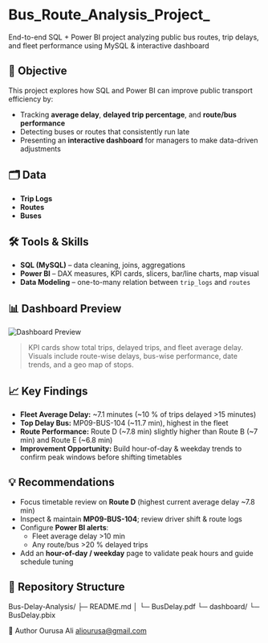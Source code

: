 # Bus_Route_Analysis_Project_
End-to-end SQL + Power BI project analyzing public bus routes, trip delays, and fleet performance using MySQL &amp; interactive dashboard

## 📌 Objective
This project explores how SQL and Power BI can improve public transport efficiency by:
- Tracking **average delay**, **delayed trip percentage**, and **route/bus performance**
- Detecting buses or routes that consistently run late
- Presenting an **interactive dashboard** for managers to make data-driven adjustments

## 🗂 Data
- **Trip Logs**  
- **Routes**
- **Buses**  

## 🛠 Tools & Skills
- **SQL (MySQL)** – data cleaning, joins, aggregations
- **Power BI** – DAX measures, KPI cards, slicers, bar/line charts, map visual
- **Data Modeling** – one-to-many relation between `trip_logs` and `routes`

## 📊 Dashboard Preview

![Dashboard Preview](<img width="1734" height="799" alt="Screenshot 2025-09-05 001143" src="https://github.com/user-attachments/assets/8af10d15-f087-4eba-8b5a-97ea96a63d8a" />)

> KPI cards show total trips, delayed trips, and fleet average delay. Visuals include route-wise delays, bus-wise performance, date trends, and a geo map of stops.


## 📈 Key Findings
- **Fleet Average Delay:** ~7.1 minutes (~10 % of trips delayed >15 minutes)
- **Top Delay Bus:** MP09-BUS-104 (~11.7 min), highest in the fleet
- **Route Performance:** Route D (~7.8 min) slightly higher than Route B (~7 min) and Route E (~6.8 min)
- **Improvement Opportunity:** Build hour-of-day & weekday trends to confirm peak windows before shifting timetables

## 💡 Recommendations
- Focus timetable review on **Route D** (highest current average delay ~7.8 min)
- Inspect & maintain **MP09-BUS-104**; review driver shift & route logs
- Configure **Power BI alerts**:
  - Fleet average delay >10 min
  - Any route/bus >20 % delayed trips
- Add an **hour-of-day / weekday** page to validate peak hours and guide schedule tuning

## 📁 Repository Structure
Bus-Delay-Analysis/
├─ README.md
│ └─ BusDelay.pdf
└─ dashboard/
└─ BusDelay.pbix 

📧 Author
Ourusa Ali
aliourusa@gmail.com
